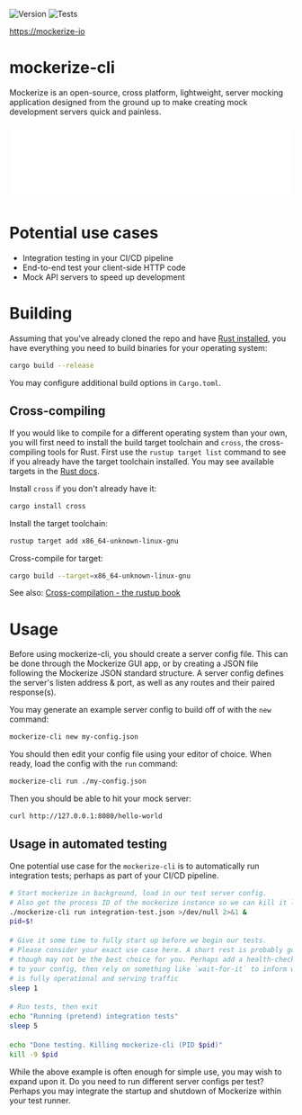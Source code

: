 ![Version](https://img.shields.io/badge/dynamic/toml?url=https%3A%2F%2Fraw.githubusercontent.com%2FMockerize-io%2Fmockerize-cli%2Fmain%2FCargo.toml&query=%24.package.version&label=Latest%20version) ![Tests](https://img.shields.io/github/actions/workflow/status/Mockerize-io/mockerize-cli/test_suite.yml?label=Tests)

[https://mockerize-io](https://mockerize.io/)

# mockerize-cli

Mockerize is an open-source, cross platform, lightweight, server mocking application designed from the ground up to make creating mock development servers quick and painless.

![example running mockerize-cli](docs/images/mockerize-cli.svg)

# Potential use cases

- Integration testing in your CI/CD pipeline
- End-to-end test your client-side HTTP code
- Mock API servers to speed up development

# Building

Assuming that you've already cloned the repo and have [Rust installed](https://doc.rust-lang.org/book/ch01-01-installation.html), you have everything you need to build binaries
for your operating system:

```sh
cargo build --release
```

You may configure additional build options in `Cargo.toml`.

## Cross-compiling

If you would like to compile for a different operating system than your own, you will first need to install the build target toolchain and `cross`, the cross-compiling tools for Rust.
First use the `rustup target list` command to see if you already have the target toolchain installed. You may see available targets in the [Rust docs](https://doc.rust-lang.org/nightly/rustc/platform-support.html).

Install `cross` if you don't already have it:

```sh
cargo install cross
```

Install the target toolchain:

```sh
rustup target add x86_64-unknown-linux-gnu
```

Cross-compile for target:

```sh
cargo build --target=x86_64-unknown-linux-gnu
```

See also: [Cross-compilation - the rustup book](https://rust-lang.github.io/rustup/cross-compilation.html)

# Usage

Before using mockerize-cli, you should create a server config file. This can be done through the Mockerize GUI app, or by creating a JSON file following the Mockerize JSON standard structure.
A server config defines the server's listen address & port, as well as any routes and their paired response(s).

You may generate an example server config to build off of with the `new` command:

```sh
mockerize-cli new my-config.json
```

You should then edit your config file using your editor of choice. When ready, load the config with the `run` command:

```sh
mockerize-cli run ./my-config.json
```

Then you should be able to hit your mock server:

```sh
curl http://127.0.0.1:8080/hello-world
```

## Usage in automated testing

One potential use case for the `mockerize-cli` is to automatically run integration tests; perhaps as part of your CI/CD pipeline.

```sh
# Start mockerize in background, load in our test server config.
# Also get the process ID of the mockerize instance so we can kill it later.
./mockerize-cli run integration-test.json >/dev/null 2>&1 &
pid=$!

# Give it some time to fully start up before we begin our tests.
# Please consider your exact use case here. A short rest is probably good enough,
# though may not be the best choice for you. Perhaps add a health-check endpoint
# to your config, then rely on something like `wait-for-it` to inform when the server
# is fully operational and serving traffic
sleep 1

# Run tests, then exit
echo "Running (pretend) integration tests"
sleep 5

echo "Done testing. Killing mockerize-cli (PID $pid)"
kill -9 $pid
```

While the above example is often enough for simple use, you may wish to expand upon it.
Do you need to run different server configs per test? Perhaps you may integrate the startup and shutdown of Mockerize within your test runner.
